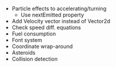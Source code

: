* Particle effects to accelerating/turning
    - Use nextEmitted property
* Add Velocity vector instead of Vector2d
* Check speed diff. equations
* Fuel consumption
* Font system
* Coordinate wrap-around
* Asteroids
* Collision detection

